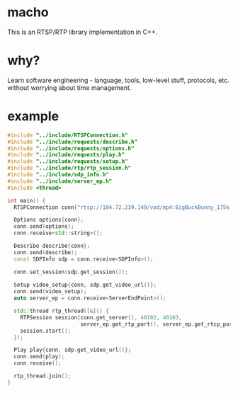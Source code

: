 # macho
This is an RTSP/RTP library implementation in C++.

# why?
Learn software engineering - language, tools, low-level stuff, protocols, etc. without worrying about time management.

# example
```cpp
#include "../include/RTSPConnection.h"
#include "../include/requests/describe.h"
#include "../include/requests/options.h"
#include "../include/requests/play.h"
#include "../include/requests/setup.h"
#include "../include/rtp/rtp_session.h"
#include "../include/sdp_info.h"
#include "../include/server_ep.h"
#include <thread>

int main() {
  RTSPConnection conn{"rtsp://184.72.239.149/vod/mp4:BigBuckBunny_175k.mov"};

  Options options{conn};
  conn.send(options);
  conn.receive<std::string>();

  Describe describe{conn};
  conn.send(describe);
  const SDPInfo sdp = conn.receive<SDPInfo>();

  conn.set_session(sdp.get_session());
  
  Setup video_setup{conn, sdp.get_video_url()};
  conn.send(video_setup);
  auto server_ep = conn.receive<ServerEndPoint>();

  std::thread rtp_thread([&]() {
    RTPSession session{conn.get_server(), 40102, 40103,
                       server_ep.get_rtp_port(), server_ep.get_rtcp_port()};
    session.start();
  });

  Play play{conn, sdp.get_video_url()};
  conn.send(play);
  conn.receive();

  rtp_thread.join();
}
```
